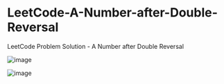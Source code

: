 # LeetCode-A-Number-after-Double-Reversal
LeetCode Problem Solution - A Number after Double Reversal

![image](https://user-images.githubusercontent.com/87309254/179062115-90cca11a-e5d0-4f96-9fa2-c864bd35498b.png)

![image](https://user-images.githubusercontent.com/87309254/179062147-9ce255ac-3535-4e4b-a5d4-5c64a3252baf.png)

